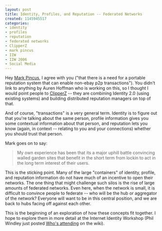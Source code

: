 ```yaml
--- 
layout: post
title: Identity, Profiles, and Reputation -- Federated Networks
created: 1145945517
categories: 
- identity
- profiles
- reputation
- federated networks
- ClipperZ
- mark pincus
- IIW
- IIW 2006
- Social Media
---
```

<p>Hey <a href="http://markpincus.typepad.com/markpincus/2006/04/aurens_radleaf_.html">Mark Pincus</a>, I agree with you (&quot;that there is a need for a portable reputation system that can enable non-ebay p2p transactions&quot;). You didn&#39;t link to anything by Auren Hoffman who is working on this, so I thought I would point people to <a href="http://www.clipperz.net/">ClipperZ</a> -- they are combining Identity 2.0 (using existing systems) and building distributed reputation managers on top of that.</p>  <p>And of course, &quot;transactions&quot; is a very general term. Identity is to figure out that you&#39;re talking about the same person, profile information gives you some contextual information about that person, and reputation lets you know (again, in context -- relating to you and your connections) whether you should trust that person.</p>  <p>Mark goes on to say:</p> <blockquote>My own experience has been that its a major uphill battle convincing walled garden sites that benefit in the short term from lockin to act in the long term interest of their users.</blockquote>  <p>This is the sticking point. Many of the large &quot;containers&quot; of identity, profile, and reputation information do not have much of an incentive to open their networks. The one thing that might challenge such silos is the rise of large amounts of federated networks. Even here, when the network is small, it is difficult to convince people to federate -- who will be the hub or aggregator of the network? Everyone will want to be in this central position, and we are back to hubs facing off against each other.</p>  <p>This is the beginning of an exploration of how these concepts fit together. I hope to explore them in more detail at the Internet Identity Workshop (Phil Windley just posted <a href="http://iiw.windley.com/wiki/Who%27s_Attending">Who&#39;s attending</a> on the wiki).</p>
